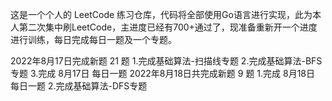这是一个个人的 LeetCode 练习仓库，代码将全部使用Go语言进行实现，此为本人第二次集中刷LeetCode，主进度已经有700+通过了，现准备重新开一个进度进行训练，每日完成每日一题及一个专题。



2022年8月17日完成新题 21 题 
1.完成基础算法-扫描线专题
2.完成基础算法-BFS专题
3.完成 8月17日 每日一题
2022年8月18日共完成新题 9 题
1.完成 8月18日 每日一题
2.完成基础算法-DFS专题 
              
            
